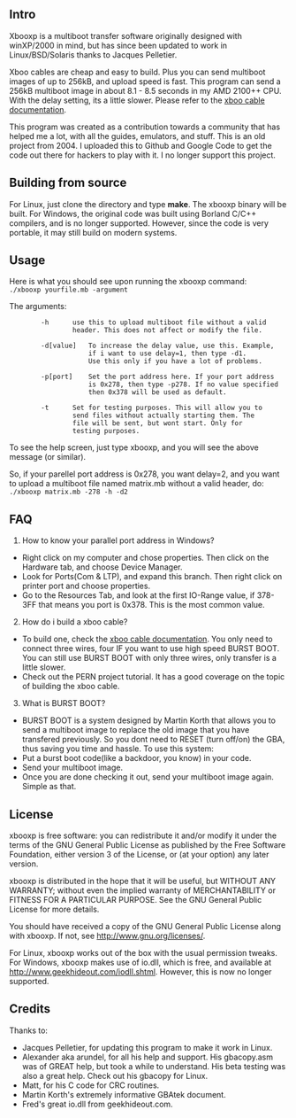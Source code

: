 ## Intro

Xbooxp is a multiboot transfer software originally designed with winXP/2000 in mind, but has since been updated to work in Linux/BSD/Solaris thanks to Jacques Pelletier.

Xboo cables are cheap and easy to build. Plus you can send multiboot images of up to 256kB, and upload speed is fast. This program can send a 256kB multiboot image in about 8.1 - 8.5 seconds in my AMD 2100++ CPU. With the delay setting, its a little slower. Please refer to the [xboo cable documentation](https://github.com/vishnu350/xbooxp/blob/master/xboo_cable_info.txt).

This program was created as a contribution towards a community that has helped me a lot, with all the guides, emulators, and stuff. This is an old project from 2004. I uploaded this to Github and Google Code to get the code out there for hackers to play with it. I no longer support this project.


## Building from source

For Linux, just clone the directory and type **make**. The xbooxp binary will be built.
For Windows, the original code was built using Borland C/C++ compilers, and is no longer supported. However, since the code is very portable, it may still build on modern systems.


## Usage

Here is what you should see upon running the xbooxp command:<br>
`./xbooxp yourfile.mb -argument`

The arguments:

			-h		use this to upload multiboot file without a valid
					header. This does not affect or modify the file.

			-d[value]	To increase the delay value, use this. Example,
						if i want to use delay=1, then type -d1.
						Use this only if you have a lot of problems.

			-p[port]	Set the port address here. If your port address
						is 0x278, then type -p278. If no value specified
						then 0x378 will be used as default.

			-t		Set for testing purposes. This will allow you to 
					send files without actually starting them. The
					file will be sent, but wont start. Only for
					testing purposes.


To see the help screen, just type xbooxp, and you will see the above message (or similar).

So, if your parellel port address is 0x278, you want delay=2, and you want to upload a multiboot file named matrix.mb without a valid header, do:<br>
`./xbooxp matrix.mb -278 -h -d2`


## FAQ

1. How to know your parallel port address in Windows?
 - Right click on my computer and chose properties. Then click on the Hardware tab, and choose Device Manager.
 - Look for Ports(Com & LTP), and expand this branch. Then right click on printer port and choose properties.
 - Go to the Resources Tab, and look at the first IO-Range value, if 378-3FF that means you port is 0x378. This is the most common value.

2. How do i build a xboo cable?
 - To build one, check the [xboo cable documentation](https://github.com/vishnu350/xbooxp/blob/master/xboo_cable_info.txt). You only need to connect three wires, four IF you want to use high speed BURST BOOT. You can still use BURST BOOT with only three wires, only transfer is a little slower.
 - Check out the PERN project tutorial. It has a good coverage on the topic of building the xboo cable.

3. What is BURST BOOT?
 - BURST BOOT is a system designed by Martin Korth that allows you to send a multiboot image to replace the old image that you have transfered previously. So you dont need to RESET (turn off/on) the GBA, thus saving you time and hassle. To use this system:
  - Put a burst boot code(like a backdoor, you know) in your code.
  - Send your multiboot image.
  - Once you are done checking it out, send your multiboot image again. Simple as that.


## License

xbooxp is free software: you can redistribute it and/or modify it under the terms of the GNU General Public License as published by the Free Software Foundation, either version 3 of the License, or (at your option) any later version.

xbooxp is distributed in the hope that it will be useful, but WITHOUT ANY WARRANTY; without even the implied warranty of MERCHANTABILITY or FITNESS FOR A PARTICULAR PURPOSE. See the GNU General Public License for more details.

You should have received a copy of the GNU General Public License along with xbooxp.  If not, see <http://www.gnu.org/licenses/>.

For Linux, xbooxp works out of the box with the usual permission tweaks.
For Windows, xbooxp makes use of io.dll, which is free, and available at http://www.geekhideout.com/iodll.shtml. However, this is now no longer supported.


## Credits

Thanks to:
- Jacques Pelletier, for updating this program to make it work in Linux.
- Alexander aka arundel, for all his help and support. His gbacopy.asm was of GREAT help, but took a while to understand. His beta testing was also a great help. Check out his gbacopy for Linux.
- Matt, for his C code for CRC routines.
- Martin Korth's extremely informative GBAtek document.
- Fred's great io.dll from geekhideout.com.
